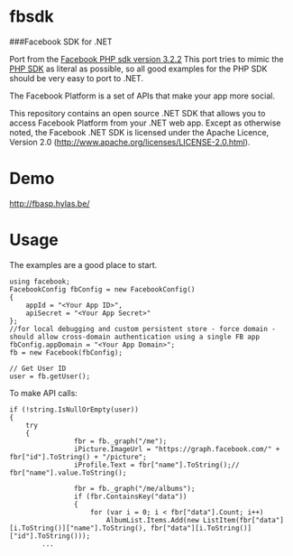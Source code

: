 fbsdk
=====

###Facebook SDK for .NET

Port from the [Facebook PHP sdk version 3.2.2](https://github.com/facebook/facebook-php-sdk)
This port tries to mimic the [PHP SDK](https://github.com/facebook/facebook-php-sdk) as literal as possible, so all good examples for the PHP SDK should be very easy to port to .NET.

The Facebook Platform is a set of APIs that make your app more social.

This repository contains an open source .NET SDK that allows you to access Facebook Platform from your .NET web app. 
Except as otherwise noted, the Facebook .NET SDK is licensed under the Apache Licence, Version 2.0 (http://www.apache.org/licenses/LICENSE-2.0.html).

Demo
=====

http://fbasp.hylas.be/

Usage
=====

The examples are a good place to start. 

	using facebook;
	FacebookConfig fbConfig = new FacebookConfig() 
	{ 
		appId = "<Your App ID>", 
		apiSecret = "<Your App Secret>" 
	};
	//for local debugging and custom persistent store - force domain - should allow cross-domain authentication using a single FB app
	fbConfig.appDomain = "<Your App Domain>";
	fb = new Facebook(fbConfig);

	// Get User ID
	user = fb.getUser();
	
To make API calls:

	if (!string.IsNullOrEmpty(user))
	{
		try
		{          
                    fbr = fb._graph("/me");      
                    iPicture.ImageUrl = "https://graph.facebook.com/" + fbr["id"].ToString() + "/picture";
                    iProfile.Text = fbr["name"].ToString();// fbr["name"].value.ToString();
                    
                    fbr = fb._graph("/me/albums");
                    if (fbr.ContainsKey("data"))
                    {
                        for (var i = 0; i < fbr["data"].Count; i++)
                            AlbumList.Items.Add(new ListItem(fbr["data"][i.ToString()]["name"].ToString(), fbr["data"][i.ToString()]["id"].ToString()));
			...
		
